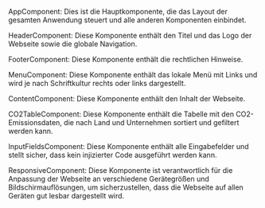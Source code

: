 AppComponent: Dies ist die Hauptkomponente, die das Layout der gesamten Anwendung steuert und alle anderen Komponenten einbindet.

HeaderComponent: Diese Komponente enthält den Titel und das Logo der Webseite sowie die globale Navigation.

FooterComponent: Diese Komponente enthält die rechtlichen Hinweise.

MenuComponent: Diese Komponente enthält das lokale Menü mit Links und wird je nach Schriftkultur rechts oder links dargestellt.

ContentComponent: Diese Komponente enthält den Inhalt der Webseite.

CO2TableComponent: Diese Komponente enthält die Tabelle mit den CO2-Emissionsdaten, die nach Land und Unternehmen sortiert und gefiltert werden kann.

InputFieldsComponent: Diese Komponente enthält alle Eingabefelder und stellt sicher, dass kein injizierter Code ausgeführt werden kann.

ResponsiveComponent: Diese Komponente ist verantwortlich für die Anpassung der Webseite an verschiedene Gerätegrößen und Bildschirmauflösungen, um sicherzustellen, dass die Webseite auf allen Geräten gut lesbar dargestellt wird.
